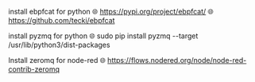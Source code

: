 install ebpfcat for python
  🌐 https://pypi.org/project/ebpfcat/
  🌐 https://github.com/tecki/ebpfcat

install pyzmq for python
  🌐 sudo pip install pyzmq --target  /usr/lib/python3/dist-packages

Install zeromq for node-red
  🌐 https://flows.nodered.org/node/node-red-contrib-zeromq
